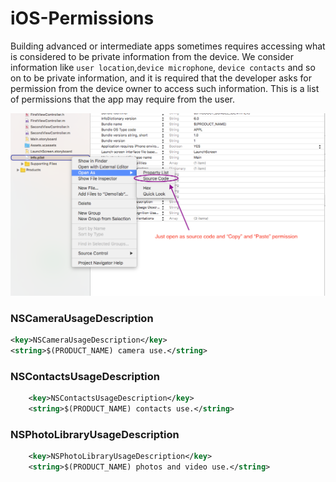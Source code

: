 # iOS-Permissions
Building advanced or intermediate apps sometimes requires accessing what is considered to be private information from the device. We consider information like `user location`,`device microphone`, `device contacts` and so on to be private information, and it is required that the developer asks for permission from the device owner to access such information. This is a list of permissions that the app may require from the user. 

![alt text](https://github.com/MMolieleng/iOS-Permissions/blob/master/info_image.png)

### NSCameraUsageDescription

```xml
<key>NSCameraUsageDescription</key>
<string>$(PRODUCT_NAME) camera use.</string>
```

### NSContactsUsageDescription
```xml
	<key>NSContactsUsageDescription</key>
    <string>$(PRODUCT_NAME) contacts use.</string>
```

### NSPhotoLibraryUsageDescription
```xml
	<key>NSPhotoLibraryUsageDescription</key>
	<string>$(PRODUCT_NAME) photos and video use.</string>
```

